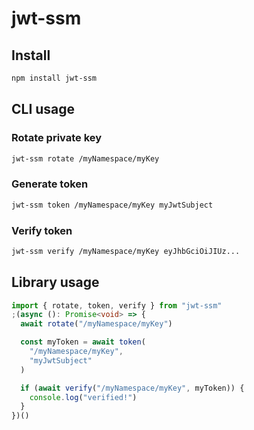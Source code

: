 # jwt-ssm

## Install

```bash
npm install jwt-ssm
```

## CLI usage

### Rotate private key

```bash
jwt-ssm rotate /myNamespace/myKey
```

### Generate token

```bash
jwt-ssm token /myNamespace/myKey myJwtSubject
```

### Verify token

```bash
jwt-ssm verify /myNamespace/myKey eyJhbGciOiJIUz...
```

## Library usage

```typescript
import { rotate, token, verify } from "jwt-ssm"
;(async (): Promise<void> => {
  await rotate("/myNamespace/myKey")

  const myToken = await token(
    "/myNamespace/myKey",
    "myJwtSubject"
  )

  if (await verify("/myNamespace/myKey", myToken)) {
    console.log("verified!")
  }
})()
```

